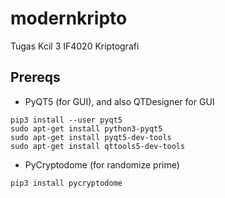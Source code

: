 # modernkripto
Tugas Kcil 3 IF4020 Kriptografi

## Prereqs
- PyQT5 (for GUI), and also QTDesigner for GUI
```
pip3 install --user pyqt5  
sudo apt-get install python3-pyqt5  
sudo apt-get install pyqt5-dev-tools
sudo apt-get install qttools5-dev-tools
```
- PyCryptodome (for randomize prime)
```
pip3 install pycryptodome
```